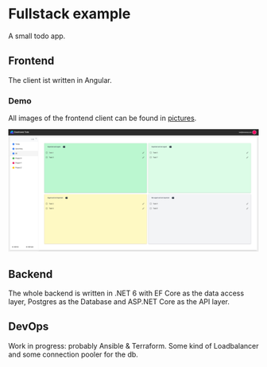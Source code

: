 # Fullstack example

A small todo app. 

## Frontend 
The client ist written in Angular.

### Demo

All images of the frontend client can be found in [pictures](./pictures/).

![Matrix view](./pictures/todo_matrix.png)

## Backend
The whole backend is written in .NET 6 with EF Core as the data access layer, Postgres as the Database and ASP.NET Core as the API layer.

## DevOps

Work in progress: probably Ansible & Terraform. Some kind of Loadbalancer and some connection pooler for the db. 


